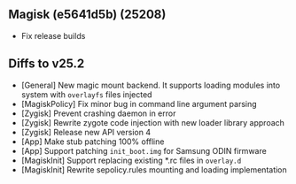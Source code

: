 ## Magisk (e5641d5b) (25208)

- Fix release builds

## Diffs to v25.2

- [General] New magic mount backend. It supports loading modules into system with `overlayfs` files injected
- [MagiskPolicy] Fix minor bug in command line argument parsing
- [Zygisk] Prevent crashing daemon in error
- [Zygisk] Rewrite zygote code injection with new loader library approach
- [Zygisk] Release new API version 4
- [App] Make stub patching 100% offline
- [App] Support patching `init_boot.img` for Samsung ODIN firmware
- [MagiskInit] Support replacing existing \*.rc files in `overlay.d`
- [MagiskInit] Rewrite sepolicy.rules mounting and loading implementation
